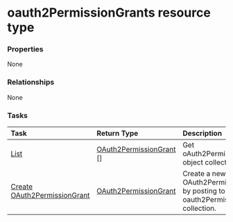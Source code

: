 # oauth2PermissionGrants resource type



### Properties
None

### Relationships
None


### Tasks

| Task		   | Return Type	|Description|
|:---------------|:--------|:----------|
|[List](../api/oauth2permissiongrant_list.md) | [OAuth2PermissionGrant](oauth2permissiongrant.md) [] |Get oAuth2PermissionGrant object collection. |
|[Create OAuth2PermissionGrant](../api/oauth2permissiongrant_post_oauth2permissiongrants.md) |[OAuth2PermissionGrant](oauth2permissiongrant.md)| Create a new OAuth2PermissionGrant by posting to the oauth2PermissionGrants collection.|

<!-- uuid: a980626e-5748-4f19-8422-b845ca0963b0
2015-10-16 10:07:59 UTC -->
<!-- {
  "type": "#page.annotation",
  "description": "oauth2PermissionGrants resource",
  "keywords": "",
  "section": "documentation",
  "tocPath": ""
}-->